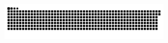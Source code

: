 <picture>
  <source media="(prefers-color-scheme: dark)" srcset="https://raw.githubusercontent.com/MarineHakobyan/MarineHakobyan/46a8f226e71bfb474ff4e44da360f52d0f6234e4/github-contribution-grid-snake-dark.svg" />
  <source media="(prefers-color-scheme: light)" srcset="https://raw.githubusercontent.com/MarineHakobyan/MarineHakobyan/46a8f226e71bfb474ff4e44da360f52d0f6234e4/github-contribution-grid-snake.svg" />
  <img alt="github-snake" src="https://raw.githubusercontent.com/MarineHakobyan/MarineHakobyan/46a8f226e71bfb474ff4e44da360f52d0f6234e4/github-contribution-grid-snake-dark.svg" />
</picture>
